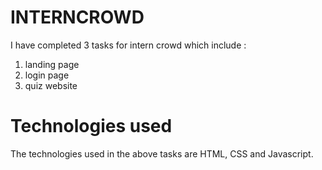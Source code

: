 # INTERNCROWD
 I have completed 3 tasks for intern crowd which include :
 1) landing page
 2) login page
 3) quiz website
 
 # Technologies used
The technologies used in the above tasks are HTML, CSS and Javascript.
